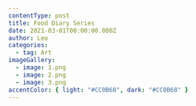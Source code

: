 ```yaml
---
contentType: post
title: Food Diary Series
date: 2021-03-01T00:00:00.000Z
author: Leo
categories:
  - tag: Art
imageGallery:
  - image: 1.png
  - image: 2.png
  - image: 3.png
accentColor: { light: "#CC0B68", dark: "#CC0B68" }
---
```

